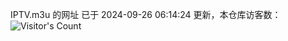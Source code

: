 IPTV.m3u 的网址 已于 2024-09-26 06:14:24 更新，本仓库访客数：![Visitor's Count](https://profile-counter.glitch.me/hero1898_tv/count.svg)

